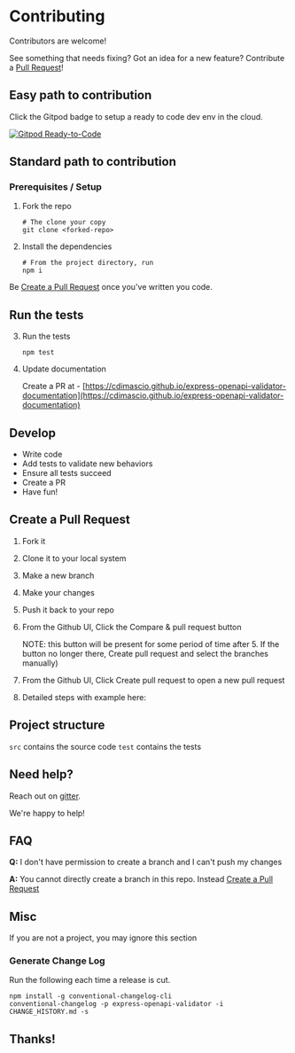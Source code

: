 # Contributing

Contributors are welcome!

See something that needs fixing? Got an idea for a new feature? Contribute a [Pull Request](#Create-a-Pull-Request)!

## Easy path to contribution

Click the Gitpod badge to setup a ready to code dev env in the cloud.

[![Gitpod Ready-to-Code](https://img.shields.io/badge/Gitpod-Ready--to--Code-blue?logo=gitpod)](https://gitpod.io/#https://github.com/cdimascio/express-openapi-validator)

## Standard path to contribution

### Prerequisites / Setup

1. Fork the repo

   ```shell
   # The clone your copy
   git clone <forked-repo>
   ```

2. Install the dependencies

   ```shell
   # From the project directory, run
   npm i
   ```

Be [Create a Pull Request](#create-a-pull-request) once you've written you code.

## Run the tests

3. Run the tests

   ```shell
   npm test
   ```

4. Update documentation

   Create a PR at - [https://cdimascio.github.io/express-openapi-validator-documentation](https://cdimascio.github.io/express-openapi-validator-documentation)

## Develop

- Write code
- Add tests to validate new behaviors
- Ensure all tests succeed
- Create a PR
- Have fun!

## Create a Pull Request

1. Fork it
2. Clone it to your local system
3. Make a new branch
4. Make your changes
5. Push it back to your repo
6. From the Github UI, Click the Compare & pull request button

   NOTE: this button will be present for some period of time after 5. If the button no longer there, Create pull request and select the branches manually)

7. From the Github UI, Click Create pull request to open a new pull request
8. Detailed steps with example here:

## Project structure

`src` contains the source code
`test` contains the tests

## Need help?

Reach out on [gitter](https://gitter.im/cdimascio-oss/community).

We're happy to help!

## FAQ

**Q:** I don't have permission to create a branch and I can't push my changes

**A:** You cannot directly create a branch in this repo. Instead [Create a Pull Request](#create-a-pull-request)

## Misc

If you are not a project, you may ignore this section

### Generate Change Log

Run the following each time a release is cut.

```shell
npm install -g conventional-changelog-cli
conventional-changelog -p express-openapi-validator -i CHANGE_HISTORY.md -s
```

## Thanks!
